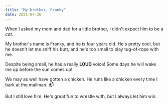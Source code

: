 ```yaml
---
title: "My brother, Franky"
date: 2021-07-26
--- 
```


When I asked my mom and dad for a little brother, I didn't expect him to be a *cat*.

My brother's name is Franky, and he is four years old. He's pretty cool, but he doesn't let me sniff his butt, and he's too small to play tug-of-rope with me.

Despite being small, he has a really **LOUD** voice! Some days he will wake me up before the sun comes up!

We may as well have gotten a chicken. He runs like a chicken every time I bark at the mailman. 📬 

But I still love him. He's great fun to wrestle with, but I always let him win.
